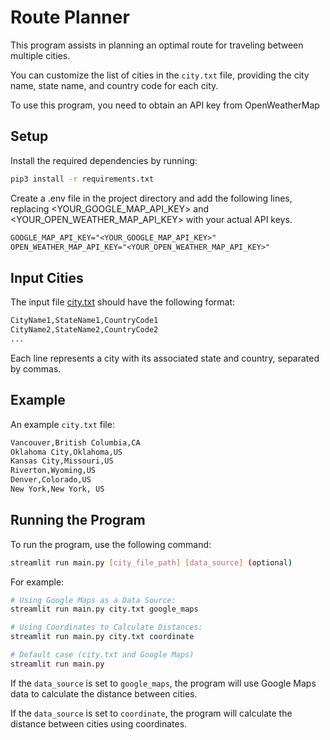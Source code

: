 # Route Planner

This program assists in planning an optimal route for traveling between multiple cities.

You can customize the list of cities in the `city.txt` file, providing the city name, state name, and country code for each city.

To use this program, you need to obtain an API key from OpenWeatherMap

## Setup

Install the required dependencies by running:

```bash
pip3 install -r requirements.txt
```

Create a .env file in the project directory and add the following lines, replacing <YOUR_GOOGLE_MAP_API_KEY> and <YOUR_OPEN_WEATHER_MAP_API_KEY> with your actual API keys.

```txt
GOOGLE_MAP_API_KEY="<YOUR_GOOGLE_MAP_API_KEY>"
OPEN_WEATHER_MAP_API_KEY="<YOUR_OPEN_WEATHER_MAP_API_KEY>"
```

## Input Cities

The input file [city.txt](city.txt) should have the following format:

```txt
CityName1,StateName1,CountryCode1
CityName2,StateName2,CountryCode2
...
```

Each line represents a city with its associated state and country, separated by commas.

## Example

An example `city.txt` file:

```txt
Vancouver,British Columbia,CA
Oklahoma City,Oklahoma,US
Kansas City,Missouri,US
Riverton,Wyoming,US
Denver,Colorado,US
New York,New York, US
```

## Running the Program

To run the program, use the following command:

```bash
streamlit run main.py [city_file_path] [data_source] (optional)
```

For example:

```bash
# Using Google Maps as a Data Source:
streamlit run main.py city.txt google_maps

# Using Coordinates to Calculate Distances:
streamlit run main.py city.txt coordinate

# Default case (city.txt and Google Maps)
streamlit run main.py
```

If the `data_source` is set to `google_maps`, the program will use Google Maps data to calculate the distance between cities.

If the `data_source` is set to `coordinate`, the program will calculate the distance between cities using coordinates.
